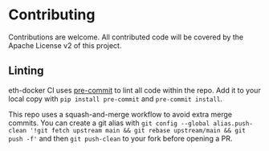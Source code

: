 # Contributing

Contributions are welcome. All contributed code will be covered by the Apache License v2 of this project.

## Linting

eth-docker CI uses [pre-commit](https://pre-commit.com/) to lint all code within the repo. Add it to your local
copy with `pip install pre-commit` and `pre-commit install`.

This repo uses a squash-and-merge workflow to avoid extra merge commits. You can create a git alias with
`git config --global alias.push-clean '!git fetch upstream main && git rebase upstream/main && git push -f'`
and then `git push-clean` to your fork before opening a PR.
